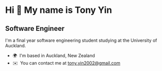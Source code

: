 Hi 👋 My name is Tony Yin
=========================

Software Engineer
-----------------

I'm a final year software engineering student studying at the University of Auckland.

* 🌍  I'm based in Auckland, New Zealand
* ✉️  You can contact me at [tony.yin2002@gmail.com](mailto:tony.yin2002@gmail.com)
